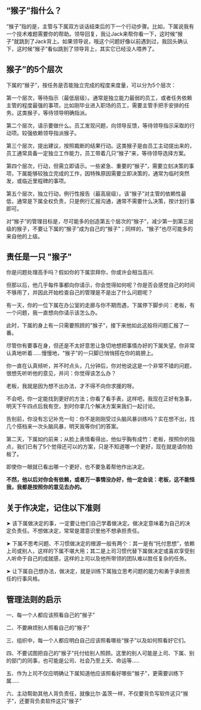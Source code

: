 ## “猴子”指什么？

“猴子”指的是，主管与下属双方谈话结束后的下一个行动步骤。比如，下属说我有一个技术难题需要你的帮助。领导回复，我让Jack来帮你看一下，这时候“猴子”就跳到了Jack背上。如果领导说，哦这个问题好像以前遇到过，我回头确认下，这时候“猴子”看似跳到了领导背上，其实它已经没人喂养了。


## 猴子”的5个层次

下属的“猴子”，按任务是否能独立完成的程度来度量，可以分为5个层次：

第一个层次，等待指示（最低层级）。通常是独立能力最弱的员工，或者任务依赖主管的程度最强的事项，比如刚毕业进入职场的员工，需要主管手把手安排的任务。这类猴子，等待领导明确指派。

第二个层次，请示要做什么。员工发现问题，向领导反馈，等待领导指示采取的行动项。较强依赖领导指派猴子。

第三个层次，提出建议，按照裁断的结果行动。这类猴子是由员工主动提出来的，员工通常具备一定独立工作能力，员工带着几只“猴子”来，等待领导选择方案。

第四个层次，行动，但需立即请示。一些紧急、重要的“猴子”，需要立刻决策的事项，下属能够较独立完成的工作，因特殊原因需要立即决策的，通常为临时突然发，或临近里程碑的事项。

第五个层次，独立行动，例行性报告（最高层级）。该“猴子”对主管的依赖性最低，通常是下属全权负责，只是例行汇报沟通，通常不需要什么决策，按计划行事即可。

对“猴子”的管理目标是，尽可能多的创造第五个层次的“猴子”，减少第一到第三层级的猴子，不要让下属的“猴子”成为自己的“猴子”；同样的，“猴子”也尽可能多的来自他的上级。


## 责任是一只 "猴子"

你是问题处理高手吗？假如你的下属崇拜你，你或许会相当高兴.

但那以后，他几乎每件事都向你请示，你会觉得如何呢？你是否会感觉自己的时间不够用了，并因此开始检查自己的管理是不是出了什么问题呢？

有一天，你的一位下属在办公室的走廊与你不期而遇，下属停下脚步问：老板，有一个问题，我一直想向你请示该怎么办。

此时，下属的身上有一只需要照顾的"猴子"，接下来他如此这般将问题汇报了一番。

尽管你有要事在身，但还是不太好意思让急切地想把事情办好的下属失望。你非常认真地听着……慢慢地，"猴子"的一只脚已悄悄搭在你的肩膀上。

你一直在认真倾听，并不时点头，几分钟后，你对他说这是一个非常不错的问题，很想先听听他的意见，并问：你觉得该怎么办？

老板，我就是因为想不出办法，才不得不向你求援的呀。

不会吧，你一定能找到更好的方法；你看了看手表，这样吧，我现在正好有急事，明天下午四点后我有空，到时你拿几个解决方案来我们一起讨论。

告别前，你没有忘记补充一句：你不是刚刚受过头脑风暴训练吗？实在想不出，找几个搭档来一次头脑风暴，明天我等你们的答案。

第二天，下属如约前来；从脸上表情看得出，他似乎胸有成竹：老板，按照你的指点，我们已有了5个觉得还可以的方案，只是不知道哪一个更好，现在就是请你拍板了。

即使你一眼就已看出哪一个更好，也不要急着帮他作出决定。

**不然，他以后对你会有依赖，或者万一事情没办好，他一定会说：老板，这不能怪我，我都是按照你的意见去办的。**


## 关于作决定，记住以下准则

➤ 该下属做决定的事，一定要让他们自己学着做决定。做决定意味着为自己的决定负责任。不想做决定，常常是潜意识里他不想承担责任。

➤ 下属不思考问题、不习惯做决定的根源一般有两个：其一是有“托付思想”，依赖上司或别人，这样的下属不堪大用；其二是上司习惯代替下属做决定或喜欢享受别人听命于自己的成就感，这样的上司以及他所带领的团队难以胜任复杂的任务。

➤ 让下属自己想办法，做决定，就是训练下属独立思考问题的能力和勇于承担责任的行事风格。


## 管理法则的启示

一、每一个人都应该照看自己的"猴子"

二、不要麻烦别人照看自己的"猴子"

三、组织中，每一个人都应明白自己应该照看哪些“猴子”以及如何照看好它们。

四、不要试图把自己的"猴子"托付给别人照顾。这里的别人可能是上司、下属、别的部门的同事，也可能是公司、社会乃至上天、命运等.....

五、作为上司不仅应明确让下属知道他应该照看好哪些"猴子"，更需要训练下属.....

六、主动帮助其他人背负责任，就像比尔·盖茨一样，不仅要背负写软件这只"猴子"，还要背负卖软件这只"猴子"